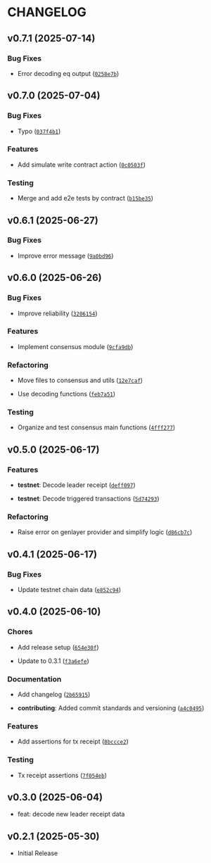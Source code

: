 # CHANGELOG

<!-- version list -->

## v0.7.1 (2025-07-14)

### Bug Fixes

- Error decoding eq output
  ([`0258e7b`](https://github.com/genlayerlabs/genlayer-py/commit/0258e7b566023e845a58b782746278d5fabfbaad))


## v0.7.0 (2025-07-04)

### Bug Fixes

- Typo
  ([`037f4b1`](https://github.com/genlayerlabs/genlayer-py/commit/037f4b113de2cc1b485a469568724f5f8c1620ae))

### Features

- Add simulate write contract action
  ([`0c0503f`](https://github.com/genlayerlabs/genlayer-py/commit/0c0503f7031a51631825e8f748606a955b32e5b5))

### Testing

- Merge and add e2e tests by contract
  ([`b15be35`](https://github.com/genlayerlabs/genlayer-py/commit/b15be35c5c9162266f1a42ac1ab0d51adc351ce9))


## v0.6.1 (2025-06-27)

### Bug Fixes

- Improve error message
  ([`9a0bd96`](https://github.com/genlayerlabs/genlayer-py/commit/9a0bd96eec879b7461e57aa1214cca3437287500))


## v0.6.0 (2025-06-26)

### Bug Fixes

- Improve reliability
  ([`3206154`](https://github.com/genlayerlabs/genlayer-py/commit/32061544214ac3f9af59720dd4197adcc06ce8aa))

### Features

- Implement consensus module
  ([`9cfa9db`](https://github.com/genlayerlabs/genlayer-py/commit/9cfa9dba22d5d2a8615c7caa57ce89f55676413e))

### Refactoring

- Move files to consensus and utils
  ([`12e7caf`](https://github.com/genlayerlabs/genlayer-py/commit/12e7caf953c0868e2a3c59fa733cb8963182cc18))

- Use decoding functions
  ([`feb7a51`](https://github.com/genlayerlabs/genlayer-py/commit/feb7a51a01b8e8c2130d60ce562af8eb456acdcd))

### Testing

- Organize and test consensus main functions
  ([`4fff277`](https://github.com/genlayerlabs/genlayer-py/commit/4fff277c427d676ebabf926de5a6500aa8abe692))


## v0.5.0 (2025-06-17)

### Features

- **testnet**: Decode leader receipt
  ([`deff097`](https://github.com/genlayerlabs/genlayer-py/commit/deff09794ede3449aabe0d41d17007b66fed189b))

- **testnet**: Decode triggered transactions
  ([`5d74293`](https://github.com/genlayerlabs/genlayer-py/commit/5d742932b418c6b025d84329be99fc5550acfc4b))

### Refactoring

- Raise error on genlayer provider and simplify logic
  ([`d86cb7c`](https://github.com/genlayerlabs/genlayer-py/commit/d86cb7cd227ee0411d55c2602b07bc8fb847d592))


## v0.4.1 (2025-06-17)

### Bug Fixes

- Update testnet chain data
  ([`e852c94`](https://github.com/genlayerlabs/genlayer-py/commit/e852c941dfbdbabe36700f607bee267a778f6630))


## v0.4.0 (2025-06-10)

### Chores

- Add release setup
  ([`654e30f`](https://github.com/genlayerlabs/genlayer-py/commit/654e30f161f0e704cfd15d10684bf0fd7ed9e3b4))

- Update to 0.3.1
  ([`f3a6efe`](https://github.com/genlayerlabs/genlayer-py/commit/f3a6efe63379c636f719ce8b8f5b43d1d6cc0b7d))

### Documentation

- Add changelog
  ([`2b65915`](https://github.com/genlayerlabs/genlayer-py/commit/2b6591556a99416cbc00ad0838425ba37ca0e654))

- **contributing**: Added commit standards and versioning
  ([`a4c0495`](https://github.com/genlayerlabs/genlayer-py/commit/a4c0495199f289682c2ee68a22bd2d3e697c48bf))

### Features

- Add assertions for tx receipt
  ([`8bccce2`](https://github.com/genlayerlabs/genlayer-py/commit/8bccce247b856c264340853449f27a652903c5d6))

### Testing

- Tx receipt assertions
  ([`7f054eb`](https://github.com/genlayerlabs/genlayer-py/commit/7f054eb7e449c21e823a61d1b9c47c5caf8c3e42))


## v0.3.0 (2025-06-04)

- feat: decode new leader receipt data

## v0.2.1 (2025-05-30)

- Initial Release
